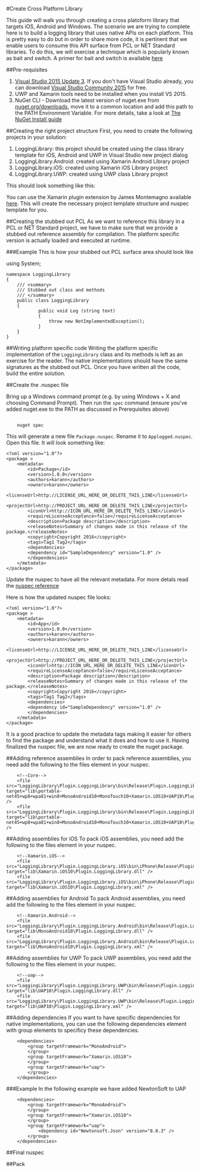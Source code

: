 #Create Cross Platform Library

This guide will walk you through creating a cross platoform library that targets iOS, Android and Windows. The scenario we are trying to complete here is to build a logging library that uses native APIs on each platform. This is pretty easy to do but in order to share more code, it is pertinent that we enable users to consume this API surface from PCL or NET Standard libraries. To do this, we will exercise a technique which is popularly known as bait and switch. A primer for bait and switch is available [here](http://log.paulbetts.org/the-bait-and-switch-pcl-trick/) 

##Pre-requisites
1. [Visual Studio 2015 Update 3](https://www.visualstudio.com/news/releasenotes/vs2015-update3-vs). If you don't have Visual Studio already, you can download [Visual Studio Community 2015](https://www.visualstudio.com/downloads/download-visual-studio-vs) for free.
2. UWP and Xamarin tools need to be installed when you install VS 2015.
3. NuGet CLI - Download the latest version of nuget.exe from [nuget.org/downloads](https://nuget.org/downloads), move it to a common location and add this path to the PATH Environment Variable. For more details, take a look at [The NuGet Install guide](/ndocs/guides/install-nuget#nuget-cli)

##Creating the right project structure
First, you need to create the following projects in your solution:
1. LoggingLibrary: this project should be created using the class library template for iOS, Android and UWP in Visual Studio new project dialog
2. LoggingLibrary.Android: created using Xamarin Android Library project
3. LoggingLibrary.iOS: created using Xamarin iOS Library project
4. LoggingLibrary.UWP: created using UWP class Library project

This should look something like this:
![]()

You can use the Xamarin plugin extension by James Montemagno available [here](). This will create the necessary project template structure and nuspec template for you.

##Creating the stubbed out PCL
As we want to reference this library in a PCL or NET Standard project, we have to make sure that we provide a stubbed out reference assembly for compilation. The platform specific version is actually loaded and executed at runtime.

###Example
This is how your stubbed out PCL surface area should look like

using System;

    namespace LoggingLibrary
    {
        /// <summary>
        /// Stubbed out class and methods
        /// </summary>
        public class LoggingLibrary
        {
                public void Log (string text)
                {
                    throw new NotImplementedException();
                }    
        }
    }

##Writing platform specific code
Writing the platform specific implementation of the `LoggingLibrary` class and its methods is left as an exercise for the reader. The native implementations should have the same signatures as the stubbed out PCL. Once you have written all the code, build the entire solution.

##Create the .nuspec file

Bring up a Windows command prompt (e.g. by using Windows + X and choosing Command Prompt). Then run the `spec` command (ensure you've added nuget.exe to the PATH as discussed in Prerequisites above)

<code class="bash hljs">
	nuget spec
</code>

This will generate a new file `Package.nuspec`.  Rename it to `Applogged.nuspec`. Open this file. It will look something like:

	<?xml version="1.0"?>
	<package >
		<metadata>
			<id>Package</id>
			<version>1.0.0</version>
			<authors>karann</authors>
			<owners>karann</owners>
			<licenseUrl>http://LICENSE_URL_HERE_OR_DELETE_THIS_LINE</licenseUrl>
			<projectUrl>http://PROJECT_URL_HERE_OR_DELETE_THIS_LINE</projectUrl>
			<iconUrl>http://ICON_URL_HERE_OR_DELETE_THIS_LINE</iconUrl>
			<requireLicenseAcceptance>false</requireLicenseAcceptance>
			<description>Package description</description>
			<releaseNotes>Summary of changes made in this release of the package.</releaseNotes>
			<copyright>Copyright 2016</copyright>
			<tags>Tag1 Tag2</tags>
			<dependencies>
			<dependency id="SampleDependency" version="1.0" />
			</dependencies>
		</metadata>
	</package>

Update the nuspec to have all the relevant metadata. For more detals read the [nuspec reference]()

Here is how the updated nuspec file looks:

	<?xml version="1.0"?>
	<package >
		<metadata>
			<id>App</id>
			<version>1.0.0</version>
			<authors>karann</authors>
			<owners>karann</owners>
			<licenseUrl>http://LICENSE_URL_HERE_OR_DELETE_THIS_LINE</licenseUrl>
			<projectUrl>http://PROJECT_URL_HERE_OR_DELETE_THIS_LINE</projectUrl>
			<iconUrl>http://ICON_URL_HERE_OR_DELETE_THIS_LINE</iconUrl>
			<requireLicenseAcceptance>false</requireLicenseAcceptance>
			<description>Package description</description>
			<releaseNotes>Summary of changes made in this release of the package.</releaseNotes>
			<copyright>Copyright 2016</copyright>
			<tags>Tag1 Tag2</tags>
			<dependencies>
			<dependency id="SampleDependency" version="1.0" />
			</dependencies>
		</metadata>
	</package>


It is a good practice to update the metadata tags making it easier for others to find the package and understand what it does and how to use it. Having finalized the nuspec file, we are now ready to create the nuget package.


##Adding reference assemblies
In order to pack reference assemblies, you need add the following to the files element in your nuspec.

		<!--Core-->
		<file src="LoggingLibrary\Plugin.LoggingLibrary\bin\Release\Plugin.LoggingLibrary.dll" target="lib\portable-net45+wp8+wpa81+win8+MonoAndroid10+MonoTouch10+Xamarin.iOS10+UAP10\Plugin.LoggingLibrary.dll" />
		<file src="LoggingLibrary\Plugin.LoggingLibrary\bin\Release\Plugin.LoggingLibrary.xml" target="lib\portable-net45+wp8+wpa81+win8+MonoAndroid10+MonoTouch10+Xamarin.iOS10+UAP10\Plugin.LoggingLibrary.xml" />
			
##Adding assemblies for iOS
To pack iOS assemblies, you need add the following to the files element in your nuspec.

		<!--Xamarin.iOS-->
		<file src="LoggingLibrary\Plugin.LoggingLibrary.iOS\bin\iPhone\Release\Plugin.LoggingLibrary.dll" target="lib\Xamarin.iOS10\Plugin.LoggingLibrary.dll" />
		<file src="LoggingLibrary\Plugin.LoggingLibrary.iOS\bin\iPhone\Release\Plugin.LoggingLibrary.xml" target="lib\Xamarin.iOS10\Plugin.LoggingLibrary.xml" />
			

##Adding assemblies for Android
To pack Android assemblies, you need add the following to the files element in your nuspec.

		<!--Xamarin.Android-->
		<file src="LoggingLibrary\Plugin.LoggingLibrary.Android\bin\Release\Plugin.LoggingLibrary.dll" target="lib\MonoAndroid10\Plugin.LoggingLibrary.dll" />
		<file src="LoggingLibrary\Plugin.LoggingLibrary.Android\bin\Release\Plugin.LoggingLibrary.xml" target="lib\MonoAndroid10\Plugin.LoggingLibrary.xml" />
				

##Adding assemblies for UWP
To pack UWP assemblies, you need add the following to the files element in your nuspec.

		<!--uap-->
		<file src="LoggingLibrary\Plugin.LoggingLibrary.UWP\bin\Release\Plugin.LoggingLibrary.dll" target="lib\UAP10\Plugin.LoggingLibrary.dll" />
		<file src="LoggingLibrary\Plugin.LoggingLibrary.UWP\bin\Release\Plugin.LoggingLibrary.xml" target="lib\UAP10\Plugin.LoggingLibrary.xml" />
				

##Adding dependencies
If you want to have specific dependencies for native implementations, you can use the following dependencies element with group elements to specificy these dependencies.

		<dependencies>
			<group targetFramework="MonoAndroid">
			</group>
			<group targetFramework="Xamarin.iOS10">
			</group>
			<group targetFramework="uap">
			</group>
		</dependencies>

###Example
In the following example we have added NewtonSoft to UAP

		<dependencies>
			<group targetFramework="MonoAndroid">
			</group>
			<group targetFramework="Xamarin.iOS10">
			</group>
			<group targetFramework="uap">
				<dependency id="Newtonsoft.Json" version="8.0.3" />
			</group>
		</dependencies>

##Final nuspec



##Pack
